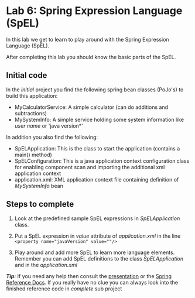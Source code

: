 # Lab 6: Spring Expression Language (SpEL)
In this lab we get to learn to play around with the Spring Expression Language (SpEL).

After completing this lab you should know the basic parts of the SpEL.

## Initial code

In the _initial_ project you find the following spring bean classes (PoJo's) to build this application:

* MyCalculatorService: A simple calculator (can do additions and subtractions)
* MySystemInfo: A simple service holding some system information like *user name* or 'java version*'

In addition you also find the following:

* SpELApplication: This is the class to start the application (contains a main() method)
* SpELConfiguration: This is a java application context configuration class for enabling component scan and importing the
additional xml application context
* application.xml: XML application context file containing definition of *MySystemInfo* bean
 
## Steps to complete

1. Look at the predefined sample SpEL expressions in *SpELApplication* class. 

2. Put a SpEL expression in *value* attribute of *application.xml* in the line `<property name="javaVersion" value=""/>`

2. Play around and add more SpEL to learn more language elements. Remember you can add SpEL definitions 
to the class *SpELApplication* and in the *application.xml* 

***Tip:***
If you need any help then consult the [presentation](https://andifalk.github.io/spring-basics-training/presentation/index.html) 
or the [Spring Reference Docs](https://docs.spring.io/spring/docs/current/spring-framework-reference/core.html#expressions). 
If you really have no clue you can always look into the finished reference code in _complete_ sub project

